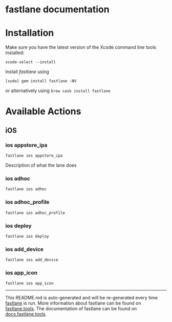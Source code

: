fastlane documentation
================
# Installation

Make sure you have the latest version of the Xcode command line tools installed:

```
xcode-select --install
```

Install _fastlane_ using
```
[sudo] gem install fastlane -NV
```
or alternatively using `brew cask install fastlane`

# Available Actions
## iOS
### ios appstore_ipa
```
fastlane ios appstore_ipa
```
Description of what the lane does
### ios adhoc
```
fastlane ios adhoc
```

### ios adhoc_profile
```
fastlane ios adhoc_profile
```

### ios deploy
```
fastlane ios deploy
```

### ios add_device
```
fastlane ios add_device
```

### ios app_icon
```
fastlane ios app_icon
```


----

This README.md is auto-generated and will be re-generated every time [fastlane](https://fastlane.tools) is run.
More information about fastlane can be found on [fastlane.tools](https://fastlane.tools).
The documentation of fastlane can be found on [docs.fastlane.tools](https://docs.fastlane.tools).
